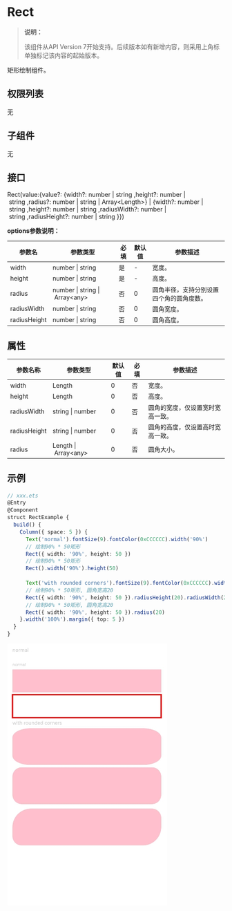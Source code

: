 # Rect

>  **说明：**
>
>  该组件从API Version 7开始支持。后续版本如有新增内容，则采用上角标单独标记该内容的起始版本。


矩形绘制组件。


## 权限列表

无


## 子组件

无


## 接口

Rect(value:{value?: {width?: number&nbsp;|&nbsp;string&nbsp;,height?: number&nbsp;|&nbsp;string&nbsp;,radius?: number&nbsp;|&nbsp;string&nbsp;| Array&lt;Length&gt;} | {width?: number&nbsp;|&nbsp;string&nbsp;,height?: number&nbsp;|&nbsp;string&nbsp;,radiusWidth?: number&nbsp;|&nbsp;string&nbsp;,radiusHeight?: number&nbsp;|&nbsp;string&nbsp;}})

**options参数说明：**

| 参数名       | 参数类型                                                    | 必填 | 默认值 | 参数描述                                 |
| ------------ | ----------------------------------------------------------- | ---- | ------ | ---------------------------------------- |
| width        | number&nbsp;\|&nbsp;string                                  | 是   | -      | 宽度。                                   |
| height       | number&nbsp;\|&nbsp;string                                  | 是   | -      | 高度。                                   |
| radius       | number&nbsp;\|&nbsp;string&nbsp;\|&nbsp;Array&lt;any&gt; | 否   | 0      | 圆角半径，支持分别设置四个角的圆角度数。 |
| radiusWidth  | number&nbsp;\|&nbsp;string                                  | 否   | 0      | 圆角宽度。                               |
| radiusHeight | number&nbsp;\|&nbsp;string                                  | 否   | 0      | 圆角高度。                               |

## 属性

| 参数名称     | 参数类型                             | 默认值 | 必填 | 参数描述                         |
| ------------ | ------------------------------------ | ------ | ---- | -------------------------------- |
| width        | Length                               | 0      | 否   | 宽度。                           |
| height       | Length                               | 0      | 否   | 高度。                           |
| radiusWidth  | string&nbsp;\|&nbsp;number           | 0      | 否   | 圆角的宽度，仅设置宽时宽高一致。 |
| radiusHeight | string&nbsp;\|&nbsp;number           | 0      | 否   | 圆角的高度，仅设置高时宽高一致。 |
| radius       | Length&nbsp;\|&nbsp;Array&lt;any&gt; | 0      | 否   | 圆角大小。                       |


## 示例

```ts
// xxx.ets
@Entry
@Component
struct RectExample {
  build() {
    Column({ space: 5 }) {
      Text('normal').fontSize(9).fontColor(0xCCCCCC).width('90%')
      // 绘制90% * 50矩形
      Rect({ width: '90%', height: 50 })
      // 绘制90% * 50矩形
      Rect().width('90%').height(50)

      Text('with rounded corners').fontSize(9).fontColor(0xCCCCCC).width('90%')
      // 绘制90% * 50矩形, 圆角宽高20
      Rect({ width: '90%', height: 50 }).radiusHeight(20).radiusWidth(20)
      // 绘制90% * 50矩形, 圆角宽高20
      Rect({ width: '90%', height: 50 }).radius(20)
    }.width('100%').margin({ top: 5 })
  }
}
```

![zh-cn_image_0000001174264386](figures/zh-cn_image_0000001174264386.png)
